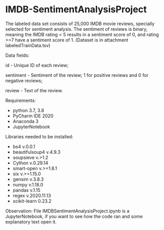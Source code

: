 # IMDB-SentimentAnalysisProject

The labeled data set consists of 25,000 IMDB movie reviews, specially selected for sentiment analysis. The sentiment of reviews is binary, meaning the IMDB rating < 5 results in a sentiment score of 0, and rating >=7 have a sentiment score of 1. (Dataset is in attachment labeledTrainData.tsv)


Data fields:

id - Unique ID of each review;

sentiment - Sentiment of the review; 1 for positive reviews and 0 for negative reviews;

review - Text of the review.

Requirements:
- python 3.7, 3.8
- PyCharm IDE 2020 
- Anaconda 3
- JupyterNotebook


Libraries needed to be installed:
- bs4 v.0.0.1
- beautifulsoup4 v.4.9.3
- soupsieve v.>1.2
- Cython v.0.29.14
- smart-open v.>=1.8.1
- six v.>=1.15.0
- gensim v.3.8.3
- numpy v.1.18.0
- pandas v.1.15
- regex v.2020.11.13
- scikit-learn 0.23.2

Observation: 
File IMDBSentimentAnalysisProject.ipynb is a JupyterNotebook, 
if you want to see how the code ran and some explanatory text open it.
